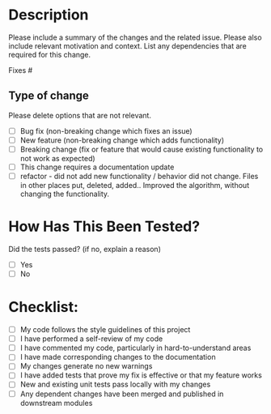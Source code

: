 # Description

<!-- ✍️ Provide a concise and informative title for your pull request -->

Please include a summary of the changes and the related issue. Please also include relevant motivation and context. List any dependencies that are required for this change.

<!-- 🔗 Mention any related issues or pull requests if applicable -->

Fixes #

## Type of change

Please delete options that are not relevant.

- [ ] Bug fix (non-breaking change which fixes an issue)
- [ ] New feature (non-breaking change which adds functionality)
- [ ] Breaking change (fix or feature that would cause existing functionality to not work as expected)
- [ ] This change requires a documentation update
- [ ] refactor - did not add new functionality / behavior did not change. Files in other places put, deleted, added.. Improved the algorithm, without changing the functionality.

# How Has This Been Tested?

Did the tests passed? (if no, explain a reason)

- [ ] Yes
- [ ] No

# Checklist:

- [ ] My code follows the style guidelines of this project
- [ ] I have performed a self-review of my code
- [ ] I have commented my code, particularly in hard-to-understand areas
- [ ] I have made corresponding changes to the documentation
- [ ] My changes generate no new warnings
- [ ] I have added tests that prove my fix is effective or that my feature works
- [ ] New and existing unit tests pass locally with my changes
- [ ] Any dependent changes have been merged and published in downstream modules
